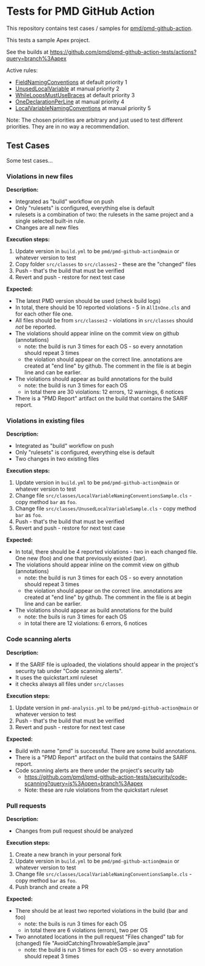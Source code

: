 # Tests for PMD GitHub Action

This repository contains test cases / samples for [pmd/pmd-github-action](https://github.com/pmd/pmd-github-action).

This tests a sample Apex project.

See the builds at <https://github.com/pmd/pmd-github-action-tests/actions?query=branch%3Aapex>

Active rules:
*   [FieldNamingConventions](https://pmd.github.io/latest/pmd_rules_apex_codestyle.html#fieldnamingconventions) at default priority 1
*   [UnusedLocalVariable](https://pmd.github.io/latest/pmd_rules_apex_bestpractices.html#unusedlocalvariable) at manual priority 2
*   [WhileLoopsMustUseBraces](https://pmd.github.io/latest/pmd_rules_apex_codestyle.html#whileloopsmustusebraces) at default priority 3
*   [OneDeclarationPerLine](https://pmd.github.io/latest/pmd_rules_apex_codestyle.html#onedeclarationperline) at manual priority 4
*   [LocalVariableNamingConventions](https://pmd.github.io/latest/pmd_rules_apex_codestyle.html#localvariablenamingconventions) at manual priority 5

Note: The chosen priorities are arbitrary and just used to test different priorities. They are in no way a recommendation.

## Test Cases

Some test cases...

### Violations in new files

**Description:**

* Integrated as "build" workflow on push
* Only "rulesets" is configured, everything else is default
* rulesets is a combination of two: the rulesets in the same project and a single selected built-in rule.
* Changes are all new files

**Execution steps:**

1. Update version in `build.yml` to be `pmd/pmd-github-action@main` or whatever version to test
2. Copy folder `src/classes` to `src/classes2` - these are the "changed" files
3. Push - that's the build that must be verified
4. Revert and push - restore for next test case

**Expected:**

* The latest PMD version should be used (check build logs)
* In total, there should be 10 reported violations - 5 in `AllInOne.cls` and for each other file one.
* All files should be from `src/classes2` - violations in `src/classes` should *not* be reported.
* The violations should appear inline on the commit view on github (annotations)
    * note: the build is run 3 times for each OS - so every annotation should repeat 3 times
    * the violation should appear on the correct line. annotations are created at "end line" by github.
      The comment in the file is at begin line and can be earlier.
* The violations should appear as build annotations for the build
    * note: the build is run 3 times for each OS
    * in total there are 30 violations: 12 errors, 12 warnings, 6 notices
* There is a "PMD Report" artifact on the build that contains the SARIF report.

### Violations in existing files

**Description:**

* Integrated as "build" workflow on push
* Only "rulesets" is configured, everything else is default
* Two changes in two existing files

**Execution steps:**

1. Update version in `build.yml` to be `pmd/pmd-github-action@main` or whatever version to test
2. Change file `src/classes/LocalVariableNamingConventionsSample.cls` - copy method `bar` as `foo`.
3. Change file `src/classes/UnusedLocalVariableSample.cls` - copy method `bar` as `foo`.
4. Push - that's the build that must be verified
5. Revert and push - restore for next test case

**Expected:**

* In total, there should be 4 reported violations - two in each changed file. One new (foo) and one
  that previously existed (bar).
* The violations should appear inline on the commit view on github (annotations)
    * note: the build is run 3 times for each OS - so every annotation should repeat 3 times
    * the violation should appear on the correct line. annotations are created at "end line" by github.
      The comment in the file is at begin line and can be earlier.
* The violations should appear as build annotations for the build
    * note: the buils is run 3 times for each OS
    * in total there are 12 violations: 6 errors, 6 notices

### Code scanning alerts

**Description:**

* If the SARIF file is uploaded, the violations should appear in the project's security tab
  under "Code scanning alerts".
* It uses the quickstart.xml ruleset
* it checks always all files under `src/classes`

**Execution steps:**

1. Update version in `pmd-analysis.yml` to be `pmd/pmd-github-action@main` or whatever version to test
2. Push - that's the build that must be verified
3. Revert and push - restore for next test case

**Expected:**

* Build with name "pmd" is successful. There are some build annotations.
* There is a "PMD Report" artifact on the build that contains the SARIF report.
* Code scanning alerts are there under the project's security tab
    * <https://github.com/pmd/pmd-github-action-tests/security/code-scanning?query=is%3Aopen+branch%3Aapex>
    * Note: these are rule violations from the quickstart ruleset

### Pull requests

**Description:**

* Changes from pull request should be analyzed

**Execution steps:**

1. Create a new branch in your personal fork
2. Update version in `build.yml` to be `pmd/pmd-github-action@main` or whatever version to test
2. Change file `src/classes/LocalVariableNamingConventionsSample.cls` - copy method `bar` as `foo`.
4. Push branch and create a PR

**Expected:**

* There should be at least two reported violations in the build (bar and foo)
    * note: the buils is run 3 times for each OS
    * in total there are 6 violations (errors), two per OS
* Two annotated locations in the pull request "Files changed" tab for (changed) file "AvoidCatchingThrowableSample.java"
    * note: the build is run 3 times for each OS - so every annotation should repeat 3 times

